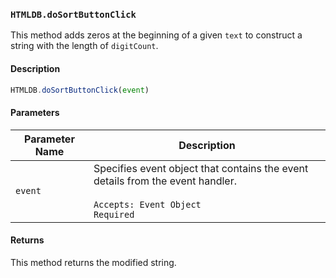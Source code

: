### `HTMLDB.doSortButtonClick`

This method adds zeros at the beginning of a given `text` to construct a string with the length of `digitCount`.

#### Description

```javascript
HTMLDB.doSortButtonClick(event)
```

#### Parameters

| Parameter Name             | Description                               |
| -------------------------- | ----------------------------------------- |
| `event` | Specifies event object that contains the event details from the event handler.<br><br>`Accepts: Event Object`<br>`Required` |

#### Returns

This method returns the modified string.